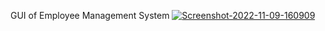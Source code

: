 GUI of Employee Management System
<a href="https://ibb.co/W5cZXNx"><img src="https://i.ibb.co/QQ6LV7b/Screenshot-2022-11-09-160909.png" alt="Screenshot-2022-11-09-160909" border="0" /></a>


